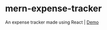 # mern-expense-tracker
An expense tracker made using React | [Demo](https://enigma-cloud.github.io/react-expense-tracker/)